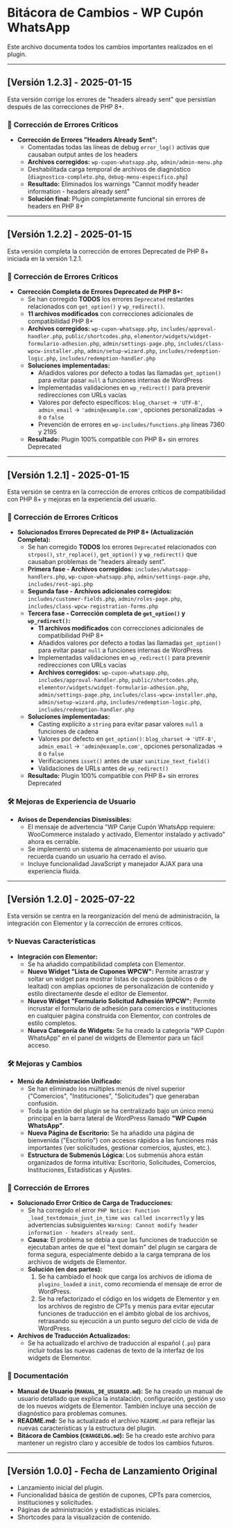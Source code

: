 # Bitácora de Cambios - WP Cupón WhatsApp

Este archivo documenta todos los cambios importantes realizados en el plugin.

---

## [Versión 1.2.3] - 2025-01-15

Esta versión corrige los errores de "headers already sent" que persistían después de las correcciones de PHP 8+.

### 🐛 **Corrección de Errores Críticos**

*   **Corrección de Errores "Headers Already Sent":**
    *   Comentadas todas las líneas de debug `error_log()` activas que causaban output antes de los headers
    *   **Archivos corregidos:** `wp-cupon-whatsapp.php`, `admin/admin-menu.php`
    *   Deshabilitada carga temporal de archivos de diagnóstico (`diagnostico-completo.php`, `debug-menu-especifico.php`)
    *   **Resultado:** Eliminados los warnings "Cannot modify header information - headers already sent"
    *   **Solución final:** Plugin completamente funcional sin errores de headers en PHP 8+

---

## [Versión 1.2.2] - 2025-01-15

Esta versión completa la corrección de errores Deprecated de PHP 8+ iniciada en la versión 1.2.1.

### 🐛 **Corrección de Errores Críticos**

*   **Corrección Completa de Errores Deprecated de PHP 8+:**
    *   Se han corregido **TODOS** los errores `Deprecated` restantes relacionados con `get_option()` y `wp_redirect()`.
    *   **11 archivos modificados** con correcciones adicionales de compatibilidad PHP 8+
    *   **Archivos corregidos:** `wp-cupon-whatsapp.php`, `includes/approval-handler.php`, `public/shortcodes.php`, `elementor/widgets/widget-formulario-adhesion.php`, `admin/settings-page.php`, `includes/class-wpcw-installer.php`, `admin/setup-wizard.php`, `includes/redemption-logic.php`, `includes/redemption-handler.php`
    *   **Soluciones implementadas:**
        *   Añadidos valores por defecto a todas las llamadas `get_option()` para evitar pasar `null` a funciones internas de WordPress
        *   Implementadas validaciones en `wp_redirect()` para prevenir redirecciones con URLs vacías
        *   Valores por defecto específicos: `blog_charset` → `'UTF-8'`, `admin_email` → `'admin@example.com'`, opciones personalizadas → `0` o `false`
        *   Prevención de errores en `wp-includes/functions.php` líneas 7360 y 2195
    *   **Resultado:** Plugin 100% compatible con PHP 8+ sin errores Deprecated

---

## [Versión 1.2.1] - 2025-01-15

Esta versión se centra en la corrección de errores críticos de compatibilidad con PHP 8+ y mejoras en la experiencia del usuario.

### 🐛 **Corrección de Errores Críticos**

*   **Solucionados Errores Deprecated de PHP 8+ (Actualización Completa):**
    *   Se han corregido **TODOS** los errores `Deprecated` relacionados con `strpos()`, `str_replace()`, `get_option()` y `wp_redirect()` que causaban problemas de "headers already sent".
    *   **Primera fase - Archivos corregidos:** `includes/whatsapp-handlers.php`, `wp-cupon-whatsapp.php`, `admin/settings-page.php`, `includes/rest-api.php`
    *   **Segunda fase - Archivos adicionales corregidos:** `includes/customer-fields.php`, `admin/roles-page.php`, `includes/class-wpcw-registration-forms.php`
    *   **Tercera fase - Corrección completa de `get_option()` y `wp_redirect()`:**
        *   **11 archivos modificados** con correcciones adicionales de compatibilidad PHP 8+
        *   Añadidos valores por defecto a todas las llamadas `get_option()` para evitar pasar `null` a funciones internas de WordPress
        *   Implementadas validaciones en `wp_redirect()` para prevenir redirecciones con URLs vacías
        *   **Archivos corregidos:** `wp-cupon-whatsapp.php`, `includes/approval-handler.php`, `public/shortcodes.php`, `elementor/widgets/widget-formulario-adhesion.php`, `admin/settings-page.php`, `includes/class-wpcw-installer.php`, `admin/setup-wizard.php`, `includes/redemption-logic.php`, `includes/redemption-handler.php`
    *   **Soluciones implementadas:**
        *   Casting explícito a `string` para evitar pasar valores `null` a funciones de cadena
        *   Valores por defecto en `get_option()`: `blog_charset` → `'UTF-8'`, `admin_email` → `'admin@example.com'`, opciones personalizadas → `0` o `false`
        *   Verificaciones `isset()` antes de usar `sanitize_text_field()`
        *   Validaciones de URLs antes de `wp_redirect()`
    *   **Resultado:** Plugin 100% compatible con PHP 8+ sin errores Deprecated

### 🛠️ **Mejoras de Experiencia de Usuario**

*   **Avisos de Dependencias Dismissibles:**
    *   El mensaje de advertencia "WP Canje Cupón WhatsApp requiere: WooCommerce instalado y activado, Elementor instalado y activado" ahora es cerrable.
    *   Se implementó un sistema de almacenamiento por usuario que recuerda cuando un usuario ha cerrado el aviso.
    *   Incluye funcionalidad JavaScript y manejador AJAX para una experiencia fluida.

---

## [Versión 1.2.0] - 2025-07-22

Esta versión se centra en la reorganización del menú de administración, la integración con Elementor y la corrección de errores críticos.

### ✨ **Nuevas Características**

*   **Integración con Elementor:**
    *   Se ha añadido compatibilidad completa con Elementor.
    *   **Nuevo Widget "Lista de Cupones WPCW":** Permite arrastrar y soltar un widget para mostrar listas de cupones (públicos o de lealtad) con amplias opciones de personalización de contenido y estilo directamente desde el editor de Elementor.
    *   **Nuevo Widget "Formulario Solicitud Adhesión WPCW":** Permite incrustar el formulario de adhesión para comercios e instituciones en cualquier página construida con Elementor, con controles de estilo completos.
    *   **Nueva Categoría de Widgets:** Se ha creado la categoría "WP Cupón WhatsApp" en el panel de widgets de Elementor para un fácil acceso.

### 🛠️ **Mejoras y Cambios**

*   **Menú de Administración Unificado:**
    *   Se han eliminado los múltiples menús de nivel superior ("Comercios", "Instituciones", "Solicitudes") que generaban confusión.
    *   Toda la gestión del plugin se ha centralizado bajo un único menú principal en la barra lateral de WordPress llamado **"WP Cupón WhatsApp"**.
    *   **Nueva Página de Escritorio:** Se ha añadido una página de bienvenida ("Escritorio") con accesos rápidos a las funciones más importantes (ver solicitudes, gestionar comercios, ajustes, etc.).
    *   **Estructura de Submenús Lógica:** Los submenús ahora están organizados de forma intuitiva: Escritorio, Solicitudes, Comercios, Instituciones, Estadísticas y Ajustes.

### 🐛 **Corrección de Errores**

*   **Solucionado Error Crítico de Carga de Traducciones:**
    *   Se ha corregido el error `PHP Notice: Function _load_textdomain_just_in_time was called incorrectly` y las advertencias subsiguientes `Warning: Cannot modify header information - headers already sent`.
    *   **Causa:** El problema se debía a que las funciones de traducción se ejecutaban antes de que el "text domain" del plugin se cargara de forma segura, especialmente debido a la carga temprana de los archivos de widgets de Elementor.
    *   **Solución (en dos partes):**
        1.  Se ha cambiado el hook que carga los archivos de idioma de `plugins_loaded` a `init`, como recomienda el mensaje de error de WordPress.
        2.  Se ha refactorizado el código en los widgets de Elementor y en los archivos de registro de CPTs y menús para evitar ejecutar funciones de traducción en el ámbito global de los archivos, retrasando su ejecución a un punto seguro del ciclo de vida de WordPress.
*   **Archivos de Traducción Actualizados:**
    *   Se ha actualizado el archivo de traducción al español (`.po`) para incluir todas las nuevas cadenas de texto de la interfaz de los widgets de Elementor.

### 📄 **Documentación**

*   **Manual de Usuario (`MANUAL_DE_USUARIO.md`):** Se ha creado un manual de usuario detallado que explica la instalación, configuración, gestión y uso de los nuevos widgets de Elementor. También incluye una sección de diagnóstico para problemas comunes.
*   **README.md:** Se ha actualizado el archivo `README.md` para reflejar las nuevas características y la estructura del plugin.
*   **Bitácora de Cambios (`CHANGELOG.md`):** Se ha creado este archivo para mantener un registro claro y accesible de todos los cambios futuros.

---

## [Versión 1.0.0] - Fecha de Lanzamiento Original

*   Lanzamiento inicial del plugin.
*   Funcionalidad básica de gestión de cupones, CPTs para comercios, instituciones y solicitudes.
*   Páginas de administración y estadísticas iniciales.
*   Shortcodes para la visualización de contenido.
